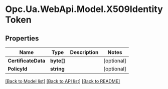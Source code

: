 # Opc.Ua.WebApi.Model.X509IdentityToken

## Properties

Name | Type | Description | Notes
------------ | ------------- | ------------- | -------------
**CertificateData** | **byte[]** |  | [optional] 
**PolicyId** | **string** |  | [optional] 

[[Back to Model list]](../README.md#documentation-for-models) [[Back to API list]](../README.md#documentation-for-api-endpoints) [[Back to README]](../README.md)

